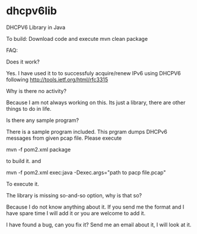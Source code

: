 dhcpv6lib
=========

DHCPV6 Library in Java

To build:
Download code and execute 
mvn clean package

FAQ:

  Does it work?

Yes. I have used it to to successfuly acquire/renew IPv6 using DHCPV6 following http://tools.ietf.org/html/rfc3315

  Why is there no activity?
  
Because I am not always working on this. Its just a library, there are other things to do in life.

  Is there any sample program?

There is a sample program included. This prgram dumps DHCPv6 messages from given pcap file. Please execute 

mvn -f pom2.xml package 

to build it. and 

mvn -f pom2.xml exec:java -Dexec.args="path to pacp file.pcap"

To execute it.

  The library is missing so-and-so option, why is that so?
  
Because I do not know anything about it. If you send me the format and I have spare time I will add it or you are welcome to add it.

  I have found a bug, can you fix it?
Send me an email about it, I will look at it.
